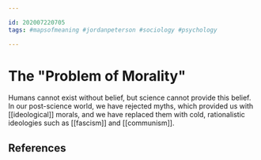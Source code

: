 ```yaml
---

id: 202007220705
tags: #mapsofmeaning #jordanpeterson #sociology #psychology

---
```


# The "Problem of Morality"
Humans cannot exist without belief, but science cannot provide this belief. In our post-science world, we have rejected myths, which provided us with [[ideological]] morals, and we have replaced them with cold, rationalistic ideologies such as [[fascism]] and [[communism]].

## References